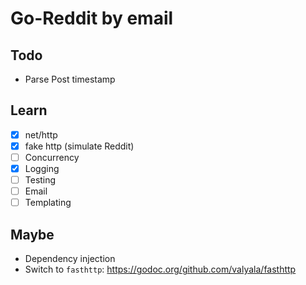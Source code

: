 # Go-Reddit by email

## Todo

* Parse Post timestamp 

## Learn

* [x] net/http
* [x] fake http (simulate Reddit)
* [ ] Concurrency
* [x] Logging
* [ ] Testing
* [ ] Email
* [ ] Templating

## Maybe

* Dependency injection
* Switch to `fasthttp`: https://godoc.org/github.com/valyala/fasthttp

